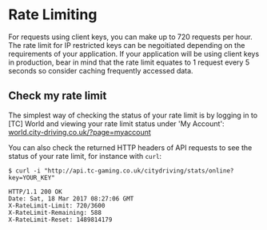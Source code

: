 # Rate Limiting

For requests using client keys, you can make up to 720 requests per hour. The rate limit for IP restricted keys can be negoitiated depending on the requirements of your application. If your application will be using client keys in production, bear in mind that the rate limit equates to 1 request every 5 seconds so consider caching frequently accessed data.

## Check my rate limit

The simplest way of checking the status of your rate limit is by logging in to [TC] World and viewing your rate limit status under 'My Account': [world.city-driving.co.uk/?page=myaccount](http://world.city-driving.co.uk/?page=myaccount)

You can also check the returned HTTP headers of API requests to see the status of your rate limit, for instance with `curl`:

```shell
$ curl -i "http://api.tc-gaming.co.uk/citydriving/stats/online?key=YOUR_KEY"
```

```shell
HTTP/1.1 200 OK
Date: Sat, 18 Mar 2017 08:27:06 GMT
X-RateLimit-Limit: 720/3600
X-RateLimit-Remaining: 588
X-RateLimit-Reset: 1489814179
```